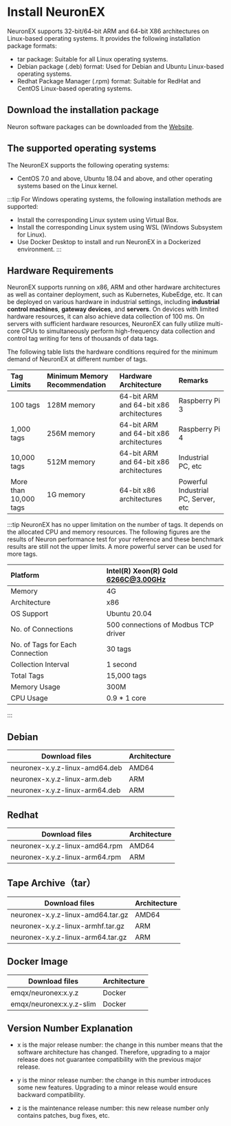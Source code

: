 # Install NeuronEX

NeuronEX supports 32-bit/64-bit ARM and 64-bit X86 architectures on Linux-based operating systems. It provides the following installation package formats:

- tar package: Suitable for all Linux operating systems.
- Debian package (.deb) format: Used for Debian and Ubuntu Linux-based operating systems.
- Redhat Package Manager (.rpm) format: Suitable for RedHat and CentOS Linux-based operating systems.

## Download the installation package

Neuron software packages can be downloaded from the [Website](https://www.emqx.com/en/try?tab=self-managed). 

## The supported operating systems

The NeuronEX supports the following operating systems:

- CentOS 7.0 and above, Ubuntu 18.04 and above, and other operating systems based on the Linux kernel.

:::tip
For Windows operating systems, the following installation methods are supported:

- Install the corresponding Linux system using Virtual Box.
- Install the corresponding Linux system using WSL (Windows Subsystem for Linux).
- Use Docker Desktop to install and run NeuronEX in a Dockerized environment.
:::

## Hardware Requirements

NeuronEX supports running on x86, ARM and other hardware architectures as well as container deployment, such as Kubernetes, KubeEdge, etc. It can be deployed on various hardware in industrial settings, including **industrial control machines**, **gateway devices**, and **servers**. On devices with limited hardware resources, it can also achieve data collection of 100 ms. On servers with sufficient hardware resources,  NeuronEX can fully utilize multi-core CPUs to simultaneously perform high-frequency data collection and control tag writing for tens of thousands of data tags.

The following table lists the hardware conditions required for the minimum demand of NeuronEX at different number of tags.

|Tag Limits             | Minimum Memory Recommendation| Hardware Architecture  | Remarks                             |
| :-------------------- | :---------  | :-------------------------------------- | :---------------------------------- |
| 100 tags              | 128M memory | 64-bit ARM and 64-bit x86 architectures | Raspberry Pi 3                      |
| 1,000 tags            | 256M memory | 64-bit ARM and 64-bit x86 architectures | Raspberry Pi 4                      |
| 10,000 tags           | 512M memory | 64-bit ARM and 64-bit x86 architectures | Industrial PC, etc                  |
| More than 10,000 tags | 1G memory   | 64-bit x86 architectures                | Powerful Industrial PC, Server, etc |

:::tip
NeuronEX has no upper limitation on the number of tags. It depends on the allocated CPU and memory resources. The following figures are the results of Neuron performance test for your reference and these benchmark results are still not the upper limits. A more powerful server can be used for more tags.

|Platform                         | Intel(R) Xeon(R) Gold 6266C@3.00GHz<br>|
| :-------------------- | :---------  |
|Memory                           | 4G<br>  |
|Architecture                     | x86<br>  |
|OS Support                       | Ubuntu 20.04<br>  |
|No. of Connections               | 500 connections of Modbus TCP driver<br>  |
|No. of Tags for Each Connection  | 30 tags<br>  |
|Collection Interval              | 1 second<br>  |
|Total Tags                       | 15,000 tags<br>  |
|Memory Usage                     | 300M<br>  |
|CPU Usage                        | 0.9 * 1 core<br>  |

:::

## Debian 

| Download files                 | Architecture  |
| ------------------------------ | ------------- |
| neuronex-x.y.z-linux-amd64.deb | AMD64         |
| neuronex-x.y.z-linux-arm.deb   | ARM           |
| neuronex-x.y.z-linux-arm64.deb | ARM           |


## Redhat

| Download files                 | Architecture  |
| ------------------------------ | ------------- |
| neuronex-x.y.z-linux-amd64.rpm | AMD64         |
| neuronex-x.y.z-linux-arm64.rpm | ARM           |


## Tape Archive（tar）

| Download files                     | Architecture  |
| ---------------------------------- | ------------- |
| neuronex-x.y.z-linux-amd64.tar.gz  | AMD64         |
| neuronex-x.y.z-linux-armhf.tar.gz  | ARM           |
| neuronex-x.y.z-linux-arm64.tar.gz  | ARM           |

## Docker Image

| Download files               | Architecture   |
| ---------------------------- | -------------- |
| emqx/neuronex:x.y.z          | Docker         |
| emqx/neuronex:x.y.z-slim     | Docker         |

## Version Number Explanation

- x is the major release number: the change in this number means that the software architecture has changed. Therefore, upgrading to a major release does not guarantee compatibility with the previous major release.

- y is the minor release number: the change in this number introduces some new features. Upgrading to a minor release would ensure backward compatibility.

- z is the maintenance release number: this new release number only contains patches, bug fixes, etc.
